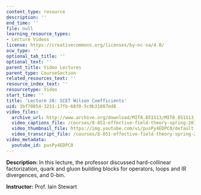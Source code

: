 ```yaml
---
content_type: resource
description: ''
end_time: ''
file: null
learning_resource_types:
- Lecture Videos
license: https://creativecommons.org/licenses/by-nc-sa/4.0/
ocw_type: ''
optional_tab_title: ''
optional_text: ''
parent_title: Video Lectures
parent_type: CourseSection
related_resources_text: ''
resource_index_text: ''
resourcetype: Video
start_time: ''
title: 'Lecture 20: SCET Wilson Coefficients'
uid: 3bf70054-3231-17fb-68f0-5c9b31887ed8
video_files:
  archive_url: http://www.archive.org/download/MIT8.851S13/MIT8_851S13_lec20_300k.mp4
  video_captions_file: /courses/8-851-effective-field-theory-spring-2013/37373e9afdc2561fa801086391e75112_pusPy4EDPC0.vtt
  video_thumbnail_file: https://img.youtube.com/vi/pusPy4EDPC0/default.jpg
  video_transcript_file: /courses/8-851-effective-field-theory-spring-2013/675a005606801865dc78772d12f743f7_pusPy4EDPC0.pdf
video_metadata:
  youtube_id: pusPy4EDPC0
---
```


**Description:** In this lecture, the professor discussed hard-collinear factorization, quark and gluon building blocks for operators, loops and IR divergences, and 0-bin.

**Instructor:** Prof. Iain Stewart

